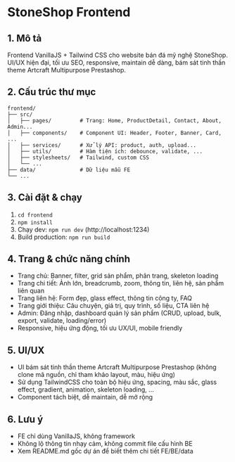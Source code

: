 # StoneShop Frontend

## 1. Mô tả
Frontend VanillaJS + Tailwind CSS cho website bán đá mỹ nghệ StoneShop. UI/UX hiện đại, tối ưu SEO, responsive, maintain dễ dàng, bám sát tinh thần theme Artcraft Multipurpose Prestashop.

## 2. Cấu trúc thư mục
```
frontend/
├── src/
│   ├── pages/         # Trang: Home, ProductDetail, Contact, About, Admin...
│   ├── components/    # Component UI: Header, Footer, Banner, Card, ...
│   ├── services/      # Xử lý API: product, auth, upload...
│   ├── utils/         # Hàm tiện ích: debounce, validate, ...
│   ├── stylesheets/   # Tailwind, custom CSS
│   └── ...
├── data/              # Dữ liệu mẫu FE
└── ...
```

## 3. Cài đặt & chạy
1. `cd frontend`
2. `npm install`
3. Chạy dev: `npm run dev` (http://localhost:1234)
4. Build production: `npm run build`

## 4. Trang & chức năng chính
- Trang chủ: Banner, filter, grid sản phẩm, phân trang, skeleton loading
- Trang chi tiết: Ảnh lớn, breadcrumb, zoom, thông tin, liên hệ, sản phẩm liên quan
- Trang liên hệ: Form đẹp, glass effect, thông tin công ty, FAQ
- Trang giới thiệu: Câu chuyện, giá trị, quy trình, số liệu, CTA liên hệ
- Admin: Đăng nhập, dashboard quản lý sản phẩm (CRUD, upload, bulk, export, validate, loading/error)
- Responsive, hiệu ứng động, tối ưu UX/UI, mobile friendly

## 5. UI/UX
- UI bám sát tinh thần theme Artcraft Multipurpose Prestashop (không clone mã nguồn, chỉ tham khảo layout, màu, hiệu ứng)
- Sử dụng TailwindCSS cho toàn bộ hiệu ứng, spacing, màu sắc, glass effect, gradient, animation, skeleton loading, ...
- Component tách biệt, dễ maintain, dễ mở rộng

## 6. Lưu ý
- FE chỉ dùng VanillaJS, không framework
- Không lộ thông tin nhạy cảm, không commit file cấu hình BE
- Xem README.md gốc dự án để biết thêm chi tiết FE/BE/data

